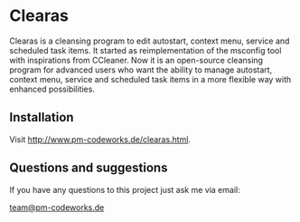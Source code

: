 Clearas
=======

Clearas is a cleansing program to edit autostart, context menu, service and scheduled task items. It started as reimplementation of the msconfig tool with inspirations from CCleaner. Now it is an open-source cleansing program for advanced users who want the ability to manage autostart, context menu, service and scheduled task items in a more flexible way with enhanced possibilities.

Installation
------------

Visit <http://www.pm-codeworks.de/clearas.html>.

Questions and suggestions
-------------------------

If you have any questions to this project just ask me via email:

<team@pm-codeworks.de>
